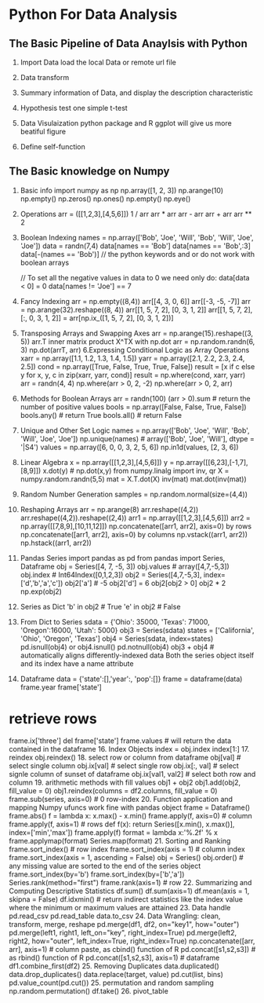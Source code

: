 # Python For Data Analysis

## The Basic Pipeline of Data Anaylsis with Python
1. Import Data
   load the local Data or remote url file

2. Data transform
3. Summary information of Data, and display the description characteristic
4. Hypothesis test
	one simple t-test

5. Data Visulaization
	python package and R ggplot will give us more beatiful figure
6. Define self-function


## The Basic knowledge on Numpy
1. Basic info
   import numpy as np
   np.array([1, 2, 3])
   np.arange(10)
   np.empty()
   np.zeros()
   np.ones()
   np.empty()
   np.eye()

2. Operations
   arr = ([[1,2,3],[4,5,6]])
   1 / arr
   arr * arr
   arr - arr
   arr + arr
   arr ** 2
3. Boolean Indexing
   names = np.array(['Bob', 'Joe', 'Will', 'Bob', 'Will', 'Joe', 'Joe']) 
   data = randn(7,4)
   data[names == 'Bob']
   data[names == 'Bob',:3]
   data[-(names == 'Bob')]
   // the python keywords and or do not work with boolean arrays

   // To set all the negative values in data to 0 we need only do:
   data[data < 0] = 0
   data[names != 'Joe'] == 7
4. Fancy Indexing
   arr = np.empty((8,4))
   arr[[4, 3, 0, 6]] 
   arr[[-3, -5, -7]]
   arr = np.arange(32).reshape((8, 4))
   arr[[1, 5, 7, 2], [0, 3, 1, 2]]
   arr[[1, 5, 7, 2], [:, 0, 3, 1, 2]] = arr[np.ix_([1, 5, 7, 2], [0, 3, 1, 2])]
5. Transposing Arrays and Swapping Axes
   arr = np.arange(15).reshape((3, 5))
   arr.T
   inner matrix product X^TX with np.dot
   arr = np.random.randn(6, 3)
   np.dot(arrT, arr)
6.Expressing Conditional Logic as Array Operations
   xarr = np.array([1.1, 1.2, 1.3, 1.4, 1.5])
   yarr = np.array([2.1, 2.2, 2.3, 2.4, 2.5])
   cond = np.array([True, False, True, True, False]) 
   result = [x if c else y for x, y, c in zip(xarr, yarr, cond)]
   result = np.where(cond, xarr, yarr)
   arr = randn(4, 4)
   np.where(arr > 0, 2, -2)
   np.where(arr > 0, 2, arr)
7. Methods for Boolean Arrays
   arr = randn(100)
   (arr > 0).sum # return the number of positive values
   bools = np.array([False, False, True, False])
   bools.any() # return True
   bools.all() # return False
8. Unique and Other Set Logic
   names = np.array(['Bob', 'Joe', 'Will', 'Bob', 'Will', 'Joe', 'Joe'])
   np.unique(names) # array(['Bob', 'Joe', 'Will'], dtype = '|S4')
   values = np.array([6, 0, 0, 3, 2, 5, 6])
   np.in1d(values, [2, 3, 6])
9. Linear Algebra
   x = np.array([[1,2,3],[4,5,6]])
   y = np.array([[6,23],[-1,7],[8,9]])
   x.dot(y) # np.dot(x,y)
   from numpy.linalg import inv, qr
   X = numpy.random.randn(5,5) 
   mat = X.T.dot(X)
   inv(mat)
   mat.dot(inv(mat))
10. Random Number Generation
   samples = np.random.normal(size=(4,4))
11. Reshaping Arrays
   arr = np.arange(8)
   arr.reshape((4,2))
   arr.reshape((4,2)).reshape((2,4))
   arr1 = np.array([[1,2,3],[4,5,6]])
   arr2 = np.array([[7,8,9],[10,11,12]])
   np.concatenate([arr1, arr2], axis=0) by rows
   np.concatenate([arr1, arr2], axis=0) by columns
   np.vstack((arr1, arr2))
   np.hstack((arr1, arr2))
12. Pandas Series
   import pandas as pd
   from pandas import Series, Dataframe
   obj = Series([4, 7, -5, 3])
   obj.values # array([4,7,-5,3])
   obj.index # Int64Index([0,1,2,3])
   obj2 = Series([4,7,-5,3], index=['d','b','a','c'])
   obj2['a'] # -5
   obj2['d'] = 6
   obj2[obj2 > 0]
   obj2 * 2
   np.exp(obj2)
13. Series as Dict
   'b' in obj2 # True
   'e' in obj2 # False
14. From Dict to Series
   sdata = {'Ohio': 35000, 'Texas': 71000, 'Oregon':16000, 'Utah': 5000}
   obj3 = Series(sdata)
   states = ['California', 'Ohio', 'Oregon', 'Texas']
   obj4 = Series(sdata, index=states)
   pd.isnull(obj4) or obj4.isnull()
   pd.notnull(obj4)
   obj3 + obj4 # automatically aligns differently-indexed data
   Both the series object itself and its index have a name attribute
15. Dataframe
   data = {'state':[],'year':, 'pop':[]}
   frame = dataframe(data)
   frame.year
   frame['state']
   # retrieve rows
   frame.ix['three']
   del frame['state']
   frame.values # will return the data contained in the dataframe
16. Index Objects
   index = obj.index
   index[1:]
17. reindex
   obj.reindex()
18. select row or column from dataframe
   obj[val] # select single column
   obj.ix[val] # select single row
   obj.ix[:, val] # select signle column of sunset of dataframe
   obj.ix[val1, val2] # select both row and column
19. arithmetic methods with fill values
   obj1 + obj2
   obj1.add(obj2, fill_value = 0)
   obj1.reindex(columns = df2.columns, fill_value = 0)
   frame.sub(series, axis=0) # 0 row-index 
20. Function application and mapping
   Numpy ufuncs work fine with pandas object
   frame = Dataframe()
   frame.abs()
   f = lambda x: x.max() - x.min()
   frame.apply(f, axis=0) # column
   frame.apply(f, axis=1) # rows
   def f(x):
	return Series([x.min(), x.max()], index=['min','max'])
   frame.apply(f)
   format = lambda x:'%.2f' % x
   frame.applymap(format)
   Series.map(format)
21. Sorting and Ranking
   frame.sort_index() # row index
   frame.sort_index(axis = 1) # column index
   frame.sort_index(axis = 1, ascending = False)
   obj = Series()
   obj.order() # any missing value are sorted to the end of the series object
   frame.sort_index(by='b')
   frame.sort_index(by=['b','a'])
   Series.rank(method="first")
   frame.rank(axis=1) # row
22. Summarizing and Computing Descriptive Statistics
   df.sum()
   df.sum(axis=1) 
   df.mean(axis = 1, skipna = False)
   df.idxmin() # return indirect statistics like the index value where the minimum or maximum values are attained
23. Data handle
   pd.read_csv
   pd.read_table
   data.to_csv 
24. Data Wrangling: clean, transform, merge, reshape
   pd.merge(df1, df2, on="key1", how="outer")
   pd.merge(left1, right1, left_on="key", right_index=True)
   pd.merge(left2, right2, how="outer", left_index=True, right_index=True)
   np.concatenate([arr, arr], axis=1) # column paste, as cbind() function of R
   pd.concat([s1,s2,s3]) # as rbind() function of R
   pd.concat([s1,s2,s3], axis=1) # dataframe
   df1.combine_first(df2)
25. Removing Duplicates
   data.duplicated()
   data.drop_duplicates()
   data.replace(target, value)
   pd.cut(list, bins)
   pd.value_count(pd.cut())
25. permutation and random sampling
   np.random.permutation()
   df.take()
26. pivot_table 
